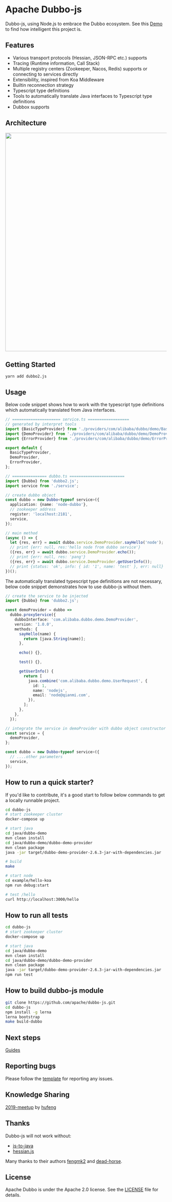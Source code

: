 # Apache Dubbo-js

Dubbo-js, using Node.js to embrace the Dubbo ecosystem. See this [Demo](https://github.com/apache/dubbo-js) to find how intelligent this project is.

## Features

- Various transport protocols (Hessian, JSON-RPC etc.) supports
- Tracing (Runtime information, Call Stack)
- Multiple registry centers (Zookeeper, Nacos, Redis) supports or connecting to services directly
- Extensibility, inspired from Koa Middleware
- Builtin reconnection strategy
- Typescript type definitions
- Tools to automatically translate Java interfaces to Typescript type definitions
- Dubbox supports

## Architecture

<img src="docs/arch.png" width="680" />

## Getting Started

```
yarn add dubbo2.js
```

## Usage

Below code snippet shows how to work with the typescript type definitions which automatically translated from Java interfaces.

```typescript
// ===================== service.ts ==================
// generated by interpret tools
import {BasicTypeProvider} from './providers/com/alibaba/dubbo/demo/BasicTypeProvider';
import {DemoProvider} from './providers/com/alibaba/dubbo/demo/DemoProvider';
import {ErrorProvider} from './providers/com/alibaba/dubbo/demo/ErrorProvider';

export default {
  BasicTypeProvider,
  DemoProvider,
  ErrorProvider,
};

// =============== dubbo.ts ========================
import {Dubbo} from 'dubbo2.js';
import service from './service';

// create dubbo object
const dubbo = new Dubbo<typeof service>({
  application: {name: 'node-dubbo'},
  // zookeeper address
  register: 'localhost:2181',
  service,
});

// main method
(async () => {
  let {res, err} = await dubbo.service.DemoProvider.sayHello('node');
  // print {err: null, res:'hello node from dubbo service'}
  ({res, err} = await dubbo.service.DemoProvider.echo());
  // print {err: null, res: 'pang'}
  ({res, err} = await dubbo.service.DemoProvider.getUserInfo());
  // print {status: 'ok', info: { id: '1', name: 'test' }, err: null}
})();
```

The automatically translated typescript type definitions are not necessary, below code snippet demonstrates how to use dubbo-js without them.

```typescript
// create the service to be injected
import {Dubbo} from 'dubbo2.js';

const demoProvider = dubbo =>
  dubbo.proxyService({
    dubboInterface: 'com.alibaba.dubbo.demo.DemoProvider',
    version: '1.0.0',
    methods: {
      sayHello(name) {
        return [java.String(name)];
      },

      echo() {},

      test() {},

      getUserInfo() {
        return [
          java.combine('com.alibaba.dubbo.demo.UserRequest', {
            id: 1,
            name: 'nodejs',
            email: 'node@qianmi.com',
          }),
        ];
      },
    },
  });

// integrate the service in demoProvider with dubbo object constructor
const service = {
  demoProvider,
};

const dubbo = new Dubbo<typeof service>({
  // ....other parameters
  service,
});
```

## How to run a quick starter?

If you'd like to contribute, it's a good start to follow below commands to get a locally runnable project.

```sh
cd dubbo-js
# start zookeeper cluster
docker-compose up

# start java
cd java/dubbo-demo
mvn clean install
cd java/dubbo-demo/dubbo-demo-provider
mvn clean package
java -jar target/dubbo-demo-provider-2.6.3-jar-with-dependencies.jar

# build
make

# start node
cd example/hello-koa
npm run debug:start

# test /hello
curl http://localhost:3000/hello
```

## How to run all tests

```sh
cd dubbo-js
# start zookeeper cluster
docker-compose up

# start java
cd java/dubbo-demo
mvn clean install
cd java/dubbo-demo/dubbo-demo-provider
mvn clean package
java -jar target/dubbo-demo-provider-2.6.3-jar-with-dependencies.jar
npm run test
```

## How to build dubbo-js module

```sh
git clone https://github.com/apache/dubbo-js.git
cd dubbo-js
npm install -g lerna
lerna bootstrap
make build-dubbo
```

## Next steps

[Guides](/docs/README.md)

## Reporting bugs

Please follow the [template](https://github.com/apache/dubbo-js/issues/new?template=bug_report.md) for reporting any issues.

## Knowledge Sharing

[2019-meetup](https://github.com/dubbo/awesome-dubbo/blob/master/slides/meetup/201903%40nanjing/Dubbo2.js-from-0-to-1.pdf) by [hufeng](https://github.com/hufeng)

## Thanks

Dubbo-js will not work without:

- [js-to-java](https://github.com/node-modules/js-to-java)
- [hessian.js](https://github.com/node-modules/hessian.js)

Many thanks to their authors [fengmk2](https://github.com/fengmk2) and [dead-horse](https://github.com/dead-horse).

## License

Apache Dubbo is under the Apache 2.0 license. See the [LICENSE](/LICENSE) file for details.
